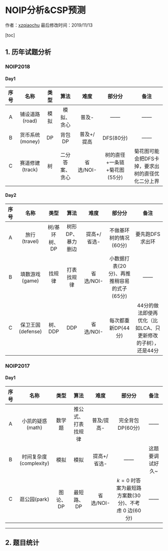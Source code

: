 # NOIP分析&CSP预测

作者：[xzqiaochu](https://www.xzzhangqiaochu.top/)
最后修改时间：2019/11/13

[toc]

## 1. 历年试题分析

### NOIP2018

#### Day1

序号 | 名称 | 类型 | 算法 | 难度 | 部分分 | 备注
:-: | :-: | :-: | :-: | :-: | :-: | :-:
A | 铺设道路(road) | 模拟 | 模拟、贪心 | 普及- | —— | ——
B | 货币系统(money) | DP | 背包DP | 普及+/提高 | DFS(80分) | ——
C | 赛道修建(track) | 树 | 二分答案、贪心 | 省选/NOI- | 树的直径+一条链+菊花图(55分) | 菊花图可能会把DFS卡掉，要求出树的直径优化二分上界

#### Day2

序号 | 名称 | 类型 | 算法 | 难度 | 部分分 | 备注
:-: | :-: | :-: | :-: | :-: | :-: | :-:
A | 旅行(travel) | 树/基环树、DP | 树形DP、暴力删边 | 提高+/省选- | 不做基环树的情况(60分) | 要先跑DFS求出环
B | 填数游戏(game) | 找规律 | 打表找规律 | 省选/NOI- | 小数据打表(20分)、再推推稍容易的式子(65分) | ——
C | 保卫王国(defense) | 树、DDP | DDP | 省选/NOI- | 每次都重新DP(44分) | 44分的做法即使再优化（比如LCA、只更新修改的子树），还是44分

### NOIP2017

#### Day1

序号 | 名称 | 类型 | 算法 | 难度 | 部分分 | 备注
:-: | :-: | :-: | :-: | :-: | :-: | :-:
A | 小凯的疑惑(math) | 数学题 | 推公式、打表找规律 | 普及/提高- | 完全背包DP(60分) | ——
B | 时间复杂度(complexity) | 模拟 | 模拟 | 提高+/省选- | —— | 这题要调试好久~
C | 逛公园(park) | 图论、DP | 最短路、DP | 省选/NOI- | $k=0$ 时答案为最短路方案数(30分)、不考虑 $0$ 边(60分) | ——

---

## 2. 题目统计
